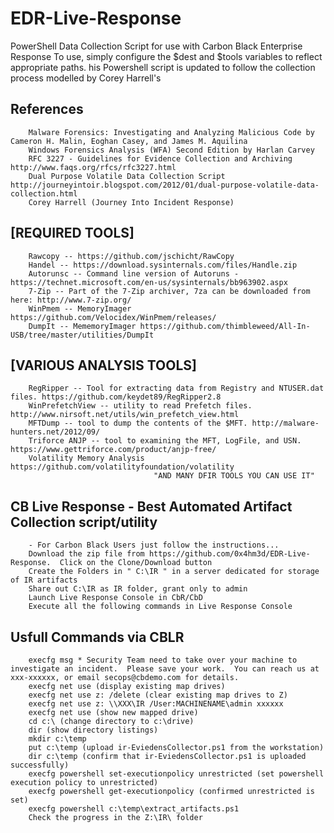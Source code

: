 # EDR-Live-Response
PowerShell Data Collection Script for use with Carbon Black Enterprise Response
To use, simply configure the $dest and $tools variables to reflect appropriate paths.
his Powershell script is updated to follow the collection process modelled by Corey Harrell's	
##	References 
		Malware Forensics: Investigating and Analyzing Malicious Code by Cameron H. Malin, Eoghan Casey, and James M. Aquilina 
	    Windows Forensics Analysis (WFA) Second Edition by Harlan Carvey
        RFC 3227 - Guidelines for Evidence Collection and Archiving http://www.faqs.org/rfcs/rfc3227.html
        Dual Purpose Volatile Data Collection Script http://journeyintoir.blogspot.com/2012/01/dual-purpose-volatile-data-collection.html
        Corey Harrell (Journey Into Incident Response)	

##  [REQUIRED TOOLS]
		Rawcopy -- https://github.com/jschicht/RawCopy
		Handel -- https://download.sysinternals.com/files/Handle.zip
		Autorunsc -- Command line version of Autoruns - https://technet.microsoft.com/en-us/sysinternals/bb963902.aspx
		7-Zip -- Part of the 7-Zip archiver, 7za can be downloaded from here: http://www.7-zip.org/
		WinPmem -- MemoryImager https://github.com/Velocidex/WinPmem/releases/
		DumpIt -- MememoryImager https://github.com/thimbleweed/All-In-USB/tree/master/utilities/DumpIt

##	[VARIOUS ANALYSIS TOOLS]
		RegRipper -- Tool for extracting data from Registry and NTUSER.dat files. https://github.com/keydet89/RegRipper2.8
		WinPrefetchView -- utility to read Prefetch files. http://www.nirsoft.net/utils/win_prefetch_view.html
		MFTDump -- tool to dump the contents of the $MFT. http://malware-hunters.net/2012/09/
		Triforce ANJP -- tool to examining the MFT, LogFile, and USN. https://www.gettriforce.com/product/anjp-free/
		Volatility Memory Analysis https://github.com/volatilityfoundation/volatility
                                    "AND MANY DFIR TOOLS YOU CAN USE IT"

## CB Live Response - Best Automated Artifact Collection script/utility
        - For Carbon Black Users just follow the instructions...
        Download the zip file from https://github.com/0x4hm3d/EDR-Live-Response.  Click on the Clone/Download button
        Create the Folders in " C:\IR " in a server dedicated for storage of IR artifacts
        Share out C:\IR as IR folder, grant only to admin
        Launch Live Response Console in CbR/CbD
        Execute all the following commands in Live Response Console
        
##  Usfull Commands via CBLR
        execfg msg * Security Team need to take over your machine to investigate an incident.  Please save your work.  You can reach us at xxx-xxxxxx, or email secops@cbdemo.com for details.
        execfg net use (display existing map drives)
        execfg net use z: /delete (clear existing map drives to Z)
        execfg net use z: \\XXX\IR /User:MACHINENAME\admin xxxxxx
        execfg net use (show new mapped drive)
        cd c:\ (change directory to c:\drive)
        dir (show directory listings)
        mkdir c:\temp
        put c:\temp (upload ir-EviedensCollector.ps1 from the workstation)
        dir c:\temp (confirm that ir-EviedensCollector.ps1 is uploaded successfully)
        execfg powershell set-executionpolicy unrestricted (set powershell execution policy to unrestricted)
        execfg powershell get-executionpolicy (confirmed unrestricted is set)
        execfg powershell c:\temp\extract_artifacts.ps1
        Check the progress in the Z:\IR\ folder
